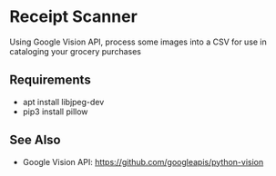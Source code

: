 # Receipt Scanner

Using Google Vision API, process some images into a CSV for use in cataloging your grocery purchases

## Requirements

* apt install libjpeg-dev
* pip3 install pillow

## See Also

* Google Vision API: https://github.com/googleapis/python-vision


